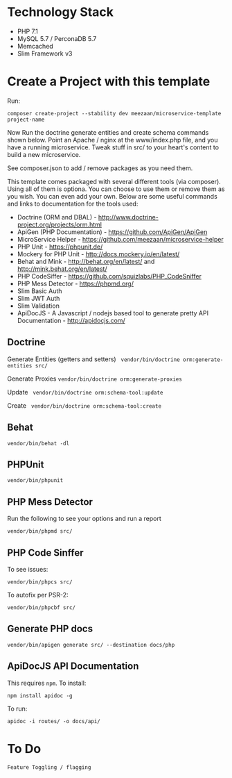 
# Technology Stack

* PHP 7.1
* MySQL 5.7 / PerconaDB 5.7
* Memcached
* Slim Framework v3

# Create a Project with this template

Run:
```
composer create-project --stability dev meezaan/microservice-template project-name
```

Now Run the doctrine generate entities and create schema commands shown below. Point an Apache / nginx at the www/index.php file, and you have a running microservice. Tweak stuff in src/ to your heart's content to build a new microservice.

See composer.json to add / remove packages as you need them.

This template comes packaged with several different tools (via composer). Using all of them is optiona. You can choose to use them or remove them as you wish. You can even add your own. Below are some useful commands and links to documentation for the tools used:

* Doctrine (ORM and DBAL) - http://www.doctrine-project.org/projects/orm.html
* ApiGen (PHP Documentation) - https://github.com/ApiGen/ApiGen
* MicroService Helper - https://github.com/meezaan/microservice-helper
* PHP Unit - https://phpunit.de/
* Mockery for PHP Unit - http://docs.mockery.io/en/latest/
* Behat and Mink - http://behat.org/en/latest/ and http://mink.behat.org/en/latest/
* PHP CodeSiffer - https://github.com/squizlabs/PHP_CodeSniffer
* PHP Mess Detector - https://phpmd.org/
* Slim Basic Auth
* Slim JWT Auth
* Slim Validation
* ApiDocJS - A Javascript / nodejs based tool to generate pretty API Documentation - http://apidocjs.com/


## Doctrine
Generate Entities (getters and setters) ``` vendor/bin/doctrine orm:generate-entities src/```

Generate Proxies ``` vendor/bin/doctrine orm:generate-proxies ```

Update ``` vendor/bin/doctrine orm:schema-tool:update```

Create ``` vendor/bin/doctrine orm:schema-tool:create```

## Behat
```
vendor/bin/behat -dl
```

## PHPUnit
```
vendor/bin/phpunit
```

## PHP Mess Detector
Run the following to see your options and run a report
```
vendor/bin/phpmd src/
```

## PHP Code Sinffer
To see issues:
```
vendor/bin/phpcs src/
```

To autofix per PSR-2:
```
vendor/bin/phpcbf src/
```

## Generate PHP docs
```
vendor/bin/apigen generate src/ --destination docs/php
```

## ApiDocJS API Documentation
This requires ```npm```. To install:

```
npm install apidoc -g
```

To run:
```
apidoc -i routes/ -o docs/api/
```



# To Do

```
Feature Toggling / flagging
```
